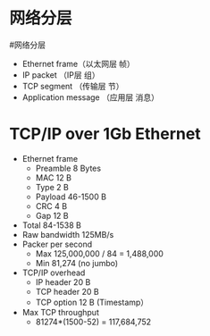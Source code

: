 # 网络分层
#网络分层
+ Ethernet frame（以太网层 帧）
+ IP packet （IP层 组）
+ TCP segment （传输层 节）
+ Application message （应用层 消息）
# TCP/IP over 1Gb Ethernet
+ Ethernet frame
	+ Preamble        8 Bytes
	+ MAC               12 B
	+ Type                2 B
	+ Payload           46-1500 B
	+ CRC                 4 B
	+ Gap                 12 B
+ Total                        84-1538 B
+ Raw bandwidth       125MB/s
+ Packer per second
	+ Max 125,000,000 / 84 = 1,488,000
	+ Min 81,274 (no jumbo)
+ TCP/IP overhead
	+ IP header          20 B
	+ TCP header        20 B
	+ TCP option         12 B (Timestamp）
+ Max TCP throughput
	+ 81274*(1500-52) = 117,684,752